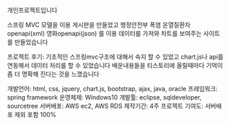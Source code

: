 개인프로젝트입니다

스프링 MVC 모델을 이용 게시판을 만들었고
행정안전부 폭염 온열질환자 openapi(xml) 영화openapi(json) 를 이용 데이터를 가져와 차트를 보여주는 사이트를 만들었습니다


프로젝트 후기:
기초적인 스프링mvc구조에 대해서 숙지 할 수 있었고
chart.js나 api를 연동해서 데이터 처리를 할 수 있었습니다
배운내용들을 티스토리에 올릴때마다 기억이 좀 더 명확해 진다는 것을 느꼈습니다




개발언어: html, css, jquery, chart.js, bootstrap, ajax, java, oracle
프레임워크: spring framework
운영체제: Windows10
개발툴: eclipse, sqldeveloper, sourcetree
서버배포: AWS ec2, AWS RDS
제작기간: 4주
프로젝트 기여도: 서버배포 제외 포함 100%
